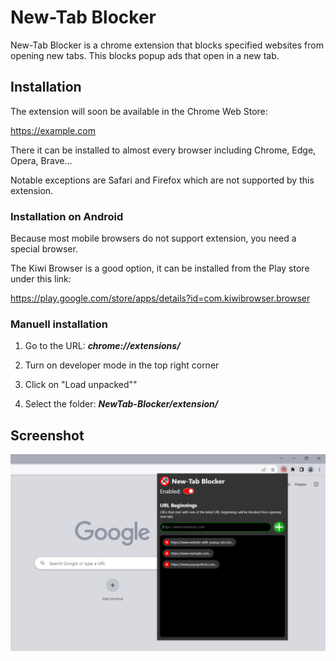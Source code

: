 # New-Tab Blocker

New-Tab Blocker is a chrome extension that blocks specified websites from opening new tabs. This blocks popup ads that open in a new tab.

## Installation

The extension will soon be available in the Chrome Web Store:

https://example.com

There it can be installed to almost every browser including Chrome, Edge, Opera, Brave... 

Notable exceptions are Safari and Firefox which are not supported by this extension.

### Installation on Android

Because most mobile browsers do not support extension, you need a special browser.

The Kiwi Browser is a good option, it can be installed from the Play store under this link:

https://play.google.com/store/apps/details?id=com.kiwibrowser.browser

### Manuell installation

1.  Go to the URL: **_chrome://extensions/_**

2. Turn on developer mode in the top right corner

3. Click on "Load unpacked""

4. Select the folder: **_NewTab-Blocker/extension/_**

## Screenshot 

![screenshot](imgs/screenshots/en.png)